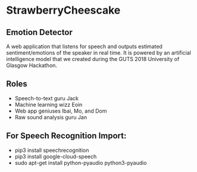 # StrawberryCheescake

## Emotion Detector
A web application that listens for speech and outputs estimated sentiment/emotions of the speaker in real time. It is powered by an artificial intelligence model that we created during the GUTS 2018 University of Glasgow Hackathon.


## Roles
- Speech-to-text guru Jack
- Machine learning wizz Eoin
- Web app geniuses Ibai, Mo, and Dom
- Raw sound analysis guru Jan

## For Speech Recognition Import:
- pip3 install speechrecognition
- pip3 install google-cloud-speech
- sudo apt-get install python-pyaudio python3-pyaudio
